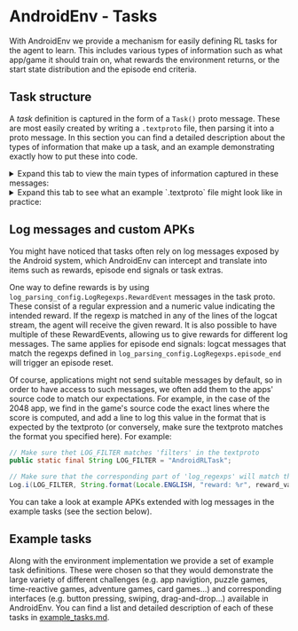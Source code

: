 # AndroidEnv - Tasks

With AndroidEnv we provide a mechanism for easily defining RL tasks for the
agent to learn. This includes various types of information such as what app/game
it should train on, what rewards the environment returns, or the start state
distribution and the episode end criteria.

## Task structure

A *task* definition is captured in the form of a `Task()` proto message. These
are most easily created by writing a `.textproto` file, then parsing it into a
proto message. In this section you can find a detailed description about the
types of information that make up a task, and an example demonstrating exactly
how to put these into code.

<details>
  <summary>Expand this tab to view the main types of information captured in these messages: </summary>

*   `id`: An ID used to identify the task.

*   `setup_steps`: These are steps the environment will perform right after
    launching the simulator. Possible steps include:

    *   `install_apk`: Installs an application from a specified path to the APK
        file.
    *   `start_activity`: Launches the requested app/activity.
    *   `rotate`: Sets the orientation of the device (landscape/portrait).

*   `reset_steps`: These are steps the environment will perform right at the
    beginning of a new RL episode. Possible steps include:

    *   `force_stop`: Stops a given app.
    *   `start_activity`: Launches the requested app/activity.
    *   `start_screen_pinning`: Restricts the agent's interaction to a
        particular activity through
        [screen pinning](https://support.google.com/android/answer/9455138?hl=en),
        meaning the agent will not be able to quit the given app.
    *   `clear_cache`: Clears the cache of a given app.

*   `success_conditions`: For each success condition defined, the environment
    will make sure that these conditions were met after finishing `setup_steps`
    and `reset_steps`. They might include conditions such as:

    *   `check_install`: Makes sure that the request app was successfully
        installed.
    *   `wait_for_app_screen`: Waits until the request app was successfully
        launched.

*   `expected_app_screen`: If this value is set to a particular activity, the
    environment will periodically check if the agent is still interacting with
    said activity, making sure it has not accidentally quit the application we
    want it to be training on.

*   `max_duration_sec`: Puts a time limit on the episodes, triggering an episode
    reset if the current episode has lasted too long.

*   `max_duration_steps`: Puts a step limit on the episodes, triggering an
    episode reset once the agent has reached the specified limit.

*   `log_parsing_config`: If the environment is parsing logcat messages, this
    field will determine what information it should listen for using regular
    expressions.

    *   `filters`: The environment filters log messages for these labels which
        signify that such messages were meant to be parsed by AndroidEnv.
    *   `log_regexps`: Once a log message was identified as relevant using the
        filters, the environment parses its contents using these regular
        expressions. For example, an application might be sending log messages
        of the form `reward: 1.0`, then the task will capture this info using
        the regexp `^[Rr]eward: ([-+]?[0-9]*\\.?[0-9]*)$`.

*   `extras_spec`: Determines the type and shape of extras exposed by the task.
    Extras are usually parsed from logcat messages.

</details>

<details>
  <summary>Expand this tab to see what an example `.textproto` file might look like in practice:</summary>

```python
id: "classic_2048"
name: "Classic 2048 - Default"
description: "Slide numbered tiles on a grid to combine them to create a tile with the number 2048"
package_name: "com.tpcstld.twozerogame"
full_activity_name: "com.tpcstld.twozerogame/com.tpcstld.twozerogame.MainActivity"

# Perform these upon launching the environment
setup_steps: [
  {
    # Install the 2048 app
    adb_call: {
      install_apk: {
        filesystem: {
          path: path/to/classic_2048.apk
        }
      }
    }
    # Check if it was installed correctly
    success_condition: {
      check_install: {
        package_name: "com.tpcstld.twozerogame"
        timeout_sec: 10.0
      }
    }
  },
  # Orient the screen in portait mode
  { adb_call: { rotate: { orientation: PORTRAIT_0 } } }
]

# Perform these upon episode resets
reset_steps: [

  # Stop the 2048 app
  { adb_call: { force_stop: { package_name: "com.tpcstld.twozerogame" } } },
  { adb_call: { clear_cache: { package_name: "com.tpcstld.twozerogame" } } },

  # Start the 2048 app
  {
    adb_call: {
      start_activity: {
        full_activity: "com.tpcstld.twozerogame/com.tpcstld.twozerogame.MainActivity"
        extra_args: [
            "--ez", '"RL_TASK_ENABLED"', '"true"',
            "--es", '"RL_TASK_GAME_CONFIG"', '"{}"'
        ]
      }
    }

    # Wait until the app has launched successfully
    success_condition: {
      wait_for_app_screen: {
        app_screen: {
          activity: "com.tpcstld.twozerogame/com.tpcstld.twozerogame.MainActivity"
          view_hierarchy_path: [
          ]
        }
        timeout_sec: 10.0
      }
      num_retries: 10
    }
  },

  # Make sure the agent cannot quit the 2048 app
  {
    adb_call: {
      start_screen_pinning: {
        full_activity: "com.tpcstld.twozerogame/com.tpcstld.twozerogame.MainActivity"
      }
    }
  }
]

# Periodically check if the agent has accidentally quit the app
expected_app_screen: {
  activity: "com.tpcstld.twozerogame/com.tpcstld.twozerogame.MainActivity"
  view_hierarchy_path: []
}

max_num_steps: 500

# Capture expected format of log messages
log_parsing_config: {
  filters: ["AndroidRLTask:V"]
  log_regexps: {
    score: "^[Ss]core: ([-+]?[0-9]*\\.?[0-9]*)$"
    reward: "^[Rr]eward: ([-+]?[0-9]*\\.?[0-9]*)$"
    episode_end: "^episode[ _]end$"
    extra: "^extra: (?P<name>[^ ]*)[ ]?(?P<extra>.*)$"
    json_extra: "^json_extra: (?P<json_extra>.*)$"
  }
}

# Capture expected shape and type of extras
extras_spec: [
  # Grid representing the state of the board.
  { name: "grid" shape: [4, 4], dtype: INT32},
  # Direction of the last swipe action that prompted that change in the state.
  # 0: up, 1: right, 2: down, 3: left
  { name: "direction" shape: [1], dtype: INT32 }
]

```

</details>

## Log messages and custom APKs

You might have noticed that tasks often rely on log messages exposed by the
Android system, which AndroidEnv can intercept and translate into items such as
rewards, episode end signals or task extras.

One way to define rewards is by using
`log_parsing_config.LogRegexps.RewardEvent` messages in the task proto. These
consist of a regular expression and a numeric value indicating the intended
reward. If the regexp is matched in any of the lines of the logcat stream, the
agent will receive the given reward. It is also possible to have multiple of
these RewardEvents, allowing us to give rewards for different log messages. The
same applies for episode end signals: logcat messages that match the regexps
defined in `log_parsing_config.LogRegexps.episode_end` will trigger an episode
reset.

Of course, applications might not send suitable messages by default, so in order
to have access to such messages, we often add them to the apps' source code to
match our expectations. For example, in the case of the 2048 app, we find in the
game's source code the exact lines where the score is computed, and add a line
to log this value in the format that is expected by the textproto (or
conversely, make sure the textproto matches the format you specified here). For
example:

```java
// Make sure thet LOG_FILTER matches 'filters' in the textproto
public static final String LOG_FILTER = "AndroidRLTask";

// Make sure that the corresponding part of 'log_regexps' will match this string
Log.i(LOG_FILTER, String.format(Locale.ENGLISH, "reward: %r", reward_value))
```

You can take a look at example APKs extended with log messages in the example
tasks (see the section below).

## Example tasks

Along with the environment implementation we provide a set of example task
definitions. These were chosen so that they would demonstrate the large variety
of different challenges (e.g. app navigtion, puzzle games, time-reactive games,
adventure games, card games...) and corresponding interfaces (e.g. button
pressing, swiping, drag-and-drop...) available in AndroidEnv. You can find a
list and detailed description of each of these tasks in
[example_tasks.md](example_tasks.md).

